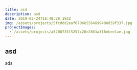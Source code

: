 ```yaml
---
title: asd
description: asd
date: 2019-02-24T18:48:28.192Z
img: /assets/projects/5fcddd2eaf670605564699408d59f337.jpg
projectImages:
  - /assets/projects/a5200735f5257c28e2863a318ebee1ae.jpg
---
```

## asd

ads
